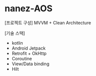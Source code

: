 # nanez-AOS

[프로젝트 구성]
MVVM + Clean Architecture

[기술 스택]
- kotlin
- Android Jetpack
- Retrofit + OkHttp
- Coroutine
- View/Data binding
- Hilt
